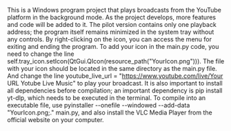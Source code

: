 This is a Windows program project that plays broadcasts from the YouTube platform in the background mode. As the project develops, more features and code will be added to it. The pilot version contains only one playback address; the program itself remains minimized in the system tray without any controls. By right-clicking on the icon, you can access the menu for exiting and ending the program. To add your icon in the main.py code, you need to change the line self.tray_icon.setIcon(QtGui.QIcon(resource_path("YourIcon.png"))). The file with your icon should be located in the same directory as the main.py file. And change the line youtube_live_url = "https://www.youtube.com/live/Your URL Yotube Live Music" to play your broadcast. It is also important to install all dependencies before compilation; an important dependency is pip install yt-dlp, which needs to be executed in the terminal. To compile into an executable file, use pyinstaller --onefile --windowed --add-data "YourIcon.png;." main.py, and also install the VLC Media Player from the official website on your computer.
